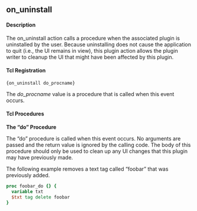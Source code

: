 ## on\_uninstall

#### Description

The on\_uninstall action calls a procedure when the associated plugin is uninstalled by the user.  Because uninstalling does not cause the application to quit (i.e., the UI remains in view), this plugin action allows the plugin writer to cleanup the UI that might have been affected by this plugin.

#### Tcl Registration

`{on_uninstall do_procname}`

The _do\_procname_ value is a procedure that is called when this event occurs.

#### Tcl Procedures

**The “do” Procedure**

The “do” procedure is called when this event occurs.  No arguments are passed and the return value is ignored by the calling code.  The body of this procedure should only be used to clean up any UI changes that this plugin may have previously made.

The following example removes a text tag called “foobar” that was previously added.

```Tcl
proc foobar_do {} {
  variable txt
  $txt tag delete foobar
}
```
